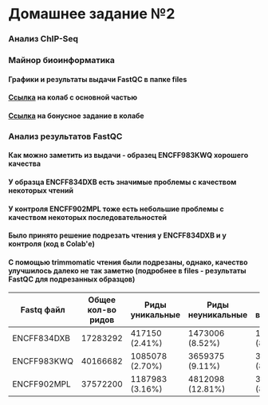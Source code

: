 # Домашнее задание №2 
### Анализ ChIP-Seq
### Майнор биоинформатика

#### Графики и результаты выдачи FastQC в папке files
#### [Ссылка](https://colab.research.google.com/drive/10yiTXD_kCj7P0BEzCJt2P9eQIPPrtyLX?usp=sharing) на колаб с основной частью
#### [Ссылка](https://colab.research.google.com/drive/1UaofFq8Pje0yJ6u8wfi4Prd-XjX29t2j?usp=sharing) на бонусное задание в колабе

### Анализ результатов FastQC
#### Как можно заметить из выдачи - образец ENCFF983KWQ хорошего качества
[](https://github.com/dannygrig/hse_hw2_chip/blob/main/files/FF983KWQ_fastqc.png)
[](https://github.com/dannygrig/hse_hw2_chip/blob/main/files/FF983KWQ_fastqc_2.png)
#### У образца ENCFF834DXB есть значимые проблемы с качеством некоторых чтений
[](https://github.com/dannygrig/hse_hw2_chip/blob/main/files/FF834DXB_fastqc.png)
[](https://github.com/dannygrig/hse_hw2_chip/blob/main/files/FF834DXB_fastqc_2.png)
#### У контроля ENCFF902MPL тоже есть небольшие проблемы с качеством некоторых последовательностей
[](https://github.com/dannygrig/hse_hw2_chip/blob/main/files/FF902MPL_fastqc.png)
[](https://github.com/dannygrig/hse_hw2_chip/blob/main/files/FF902MPL_fastqc_2.png)
#### Было принято решение подрезать чтения у ENCFF834DXB и у контроля (код в Colab'е)
#### С помощью trimmomatic чтения были подрезаны, однако, качество улучшилось далеко не так заметно (подробнее в files - результаты FastQC для подрезанных образцов)


| Fastq файл | Общее кол-во ридов | Риды уникальные | Риды неуникальные | Риды не выравнились |
| ------------- | ------------- | ------------- | ------------- | ------------- |
| ENCFF834DXB | 17283292 | 417150 (2.41%) | 1473006 (8.52%) | 15393136 (89.06%) |
| ENCFF983KWQ | 40166682 | 1085078 (2.70%) | 3659375 (9.11%) | 35422229 (88.19%) |
| ENCFF902MPL | 37572200 | 1187983 (3.16%) | 4812098 (12.81%) | 31572119 (84.03%) |

